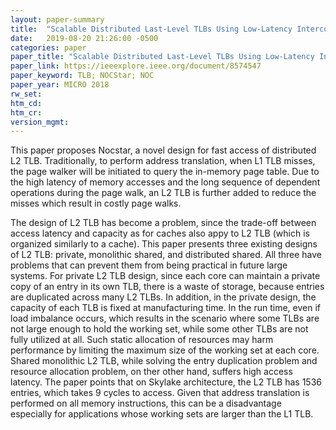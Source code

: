 ```yaml
---
layout: paper-summary
title:  "Scalable Distributed Last-Level TLBs Using Low-Latency Interconnects"
date:   2019-08-20 21:26:00 -0500
categories: paper
paper_title: "Scalable Distributed Last-Level TLBs Using Low-Latency Interconnects"
paper_link: https://ieeexplore.ieee.org/document/8574547
paper_keyword: TLB; NOCStar; NOC
paper_year: MICRO 2018
rw_set: 
htm_cd: 
htm_cr: 
version_mgmt: 
---
```


This paper proposes Nocstar, a novel design for fast access of distributed L2 TLB. Traditionally, to perform address
translation, when L1 TLB misses, the page walker will be initiated to query the in-memory page table. Due to the high
latency of memory accesses and the long sequence of dependent operations during the page walk, an L2 TLB is further 
added to reduce the misses which result in costly page walks. 

The design of L2 TLB has become a problem, since the trade-off between access latency and capacity as for caches
also appy to L2 TLB (which is organized similarly to a cache). This paper presents three existing designs of L2 TLB: private, 
monolithic shared, and distributed shared. All three have problems that can prevent them from being practical in future
large systems. For private L2 TLB design, since each core can maintain a private copy of an entry in its own TLB,
there is a waste of storage, because entries are duplicated across many L2 TLBs. In addition, in the private design,
the capacity of each TLB is fixed at manufacturing time. In the run time, even if load imbalance occurs, which results in
the scenario where some TLBs are not large enough to hold the working set, while some other TLBs are not fully utilized 
at all. Such static allocation of resources may harm performance by limiting the maximum size of the working set at each core.
Shared monolithic L2 TLB, while solving the entry duplication problem and resource allocation problem, on ther other 
hand, suffers high access latency. The paper points that on Skylake architecture, the L2 TLB has 1536 entries, which 
takes 9 cycles to access. Given that address translation is performed on all memory instructions, this can be a disadvantage
especially for applications whose working sets are larger than the L1 TLB.